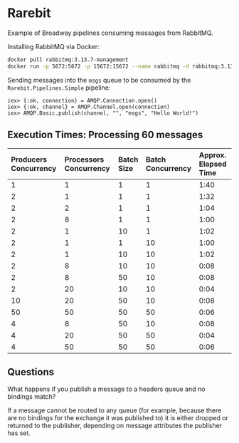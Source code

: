 # Rarebit

Example of Broadway pipelines consuming messages from RabbitMQ.

Installing RabbitMQ via Docker:

```sh
docker pull rabbitmq:3.13.7-management
docker run -p 5672:5672 -p 15672:15672 --name rabbitmq -d rabbitmq:3.13.7-management
```

Sending messages into the `msgs` queue to be consumed by the `Rarebit.Pipelines.Simple` pipeline:

```iex
iex> {:ok, connection} = AMQP.Connection.open()
iex> {:ok, channel} = AMQP.Channel.open(connection)
iex> AMQP.Basic.publish(channel, "", "msgs", "Hello World!")
```

## Execution Times: Processing 60 messages

| Producers Concurrency | Processors Concurrency | Batch Size | Batch Concurrency | Approx. Elapsed Time |
| :-------------------- | :--------------------- | :--------- | :---------------- | :------------------- |
| 1                     | 1                      | 1          | 1                 | 1:40 |
| 2                     | 1                      | 1          | 1                 | 1:32 |
| 2                     | 2                      | 1          | 1                 | 1:04 |
| 2                     | 8                      | 1          | 1                 | 1:00 |
| 2                     | 1                      | 10         | 1                 | 1:02 |
| 2                     | 1                      | 1          | 10                | 1:00 |
| 2                     | 1                      | 10         | 10                | 1:02 |
| 2                     | 8                      | 10         | 10                | 0:08 |
| 2                     | 8                      | 50         | 10                | 0:08 |
| 2                     | 20                     | 10         | 10                | 0:04 |
| 10                    | 20                     | 50         | 10                | 0:08 |
| 50                    | 50                     | 50         | 50                | 0:06 |
| 4                     | 8                      | 50         | 10                | 0:08 |
| 4                     | 20                     | 50         | 50                | 0:04 |
| 4                     | 50                     | 50         | 50                | 0:06 |

## Questions

What happens if you publish a message to a headers queue and no bindings match?

If a message cannot be routed to any queue (for example, because there are no bindings for the exchange it was published to) it is either dropped or returned to the publisher, depending on message attributes the publisher has set.
